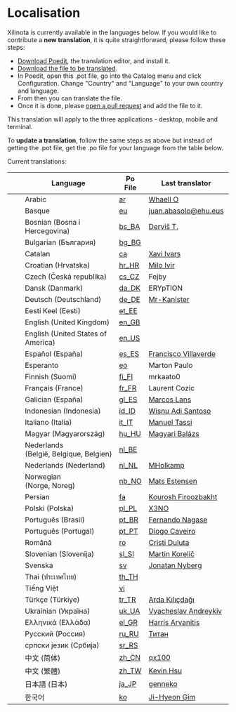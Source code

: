 # Localisation

Xilinota is currently available in the languages below. If you would like to contribute a **new translation**, it is quite straightforward, please follow these steps:

- [Download Poedit](https://poedit.net/), the translation editor, and install it.
- [Download the file to be translated](https://raw.githubusercontent.com/xilinjia/xilinota/dev/packages/tools/locales/xilinota.pot).
- In Poedit, open this .pot file, go into the Catalog menu and click Configuration. Change "Country" and "Language" to your own country and language.
- From then you can translate the file.
- Once it is done, please [open a pull request](https://github.com/XilinJia/Xilinota/pulls) and add the file to it.

This translation will apply to the three applications - desktop, mobile and terminal.

To **update a translation**, follow the same steps as above but instead of getting the .pot file, get the .po file for your language from the table below.

Current translations:

<!-- LOCALE-TABLE-AUTO-GENERATED -->
&nbsp;  |  Language  |  Po File  |  Last translator  |  Percent done
---|---|---|---|---
<img src="https://xilinotaapp.org/images/flags/country-4x3/arableague.png" width="16px"/>  |  Arabic  |  [ar](https://github.com/XilinJia/Xilinota/blob/dev/packages/tools/locales/ar.po)  |  [Whaell O](mailto:Whaell@protonmail.com)  |  84%
<img src="https://xilinotaapp.org/images/flags/es/basque_country.png" width="16px"/>  |  Basque  |  [eu](https://github.com/XilinJia/Xilinota/blob/dev/packages/tools/locales/eu.po)  |  juan.abasolo@ehu.eus  |  21%
<img src="https://xilinotaapp.org/images/flags/country-4x3/ba.png" width="16px"/>  |  Bosnian (Bosna i Hercegovina)  |  [bs_BA](https://github.com/XilinJia/Xilinota/blob/dev/packages/tools/locales/bs_BA.po)  |  [Derviš T.](mailto:dervis.t@pm.me)  |  54%
<img src="https://xilinotaapp.org/images/flags/country-4x3/bg.png" width="16px"/>  |  Bulgarian (България)  |  [bg_BG](https://github.com/XilinJia/Xilinota/blob/dev/packages/tools/locales/bg_BG.po)  |    |  42%
<img src="https://xilinotaapp.org/images/flags/es/catalonia.png" width="16px"/>  |  Catalan  |  [ca](https://github.com/XilinJia/Xilinota/blob/dev/packages/tools/locales/ca.po)  |  [Xavi Ivars](mailto:xavi.ivars@gmail.com)  |  92%
<img src="https://xilinotaapp.org/images/flags/country-4x3/hr.png" width="16px"/>  |  Croatian (Hrvatska)  |  [hr_HR](https://github.com/XilinJia/Xilinota/blob/dev/packages/tools/locales/hr_HR.po)  |  [Milo Ivir](mailto:mail@milotype.de)  |  97%
<img src="https://xilinotaapp.org/images/flags/country-4x3/cz.png" width="16px"/>  |  Czech (Česká republika)  |  [cs_CZ](https://github.com/XilinJia/Xilinota/blob/dev/packages/tools/locales/cs_CZ.po)  |  Fejby  |  94%
<img src="https://xilinotaapp.org/images/flags/country-4x3/dk.png" width="16px"/>  |  Dansk (Danmark)  |  [da_DK](https://github.com/XilinJia/Xilinota/blob/dev/packages/tools/locales/da_DK.po)  |  ERYpTION  |  97%
<img src="https://xilinotaapp.org/images/flags/country-4x3/de.png" width="16px"/>  |  Deutsch (Deutschland)  |  [de_DE](https://github.com/XilinJia/Xilinota/blob/dev/packages/tools/locales/de_DE.po)  |  [Mr-Kanister](mailto:viger_gtrc@simplelogin.com)  |  97%
<img src="https://xilinotaapp.org/images/flags/country-4x3/ee.png" width="16px"/>  |  Eesti Keel (Eesti)  |  [et_EE](https://github.com/XilinJia/Xilinota/blob/dev/packages/tools/locales/et_EE.po)  |    |  42%
<img src="https://xilinotaapp.org/images/flags/country-4x3/gb.png" width="16px"/>  |  English (United Kingdom)  |  [en_GB](https://github.com/XilinJia/Xilinota/blob/dev/packages/tools/locales/en_GB.po)  |    |  100%
<img src="https://xilinotaapp.org/images/flags/country-4x3/us.png" width="16px"/>  |  English (United States of America)  |  [en_US](https://github.com/XilinJia/Xilinota/blob/dev/packages/tools/locales/en_US.po)  |    |  100%
<img src="https://xilinotaapp.org/images/flags/country-4x3/es.png" width="16px"/>  |  Español (España)  |  [es_ES](https://github.com/XilinJia/Xilinota/blob/dev/packages/tools/locales/es_ES.po)  |  [Francisco Villaverde](mailto:teko.gr@gmail.com)  |  93%
<img src="https://xilinotaapp.org/images/flags/esperanto.png" width="16px"/>  |  Esperanto  |  [eo](https://github.com/XilinJia/Xilinota/blob/dev/packages/tools/locales/eo.po)  |  Marton Paulo  |  24%
<img src="https://xilinotaapp.org/images/flags/country-4x3/fi.png" width="16px"/>  |  Finnish (Suomi)  |  [fi_FI](https://github.com/XilinJia/Xilinota/blob/dev/packages/tools/locales/fi_FI.po)  |  mrkaato0  |  94%
<img src="https://xilinotaapp.org/images/flags/country-4x3/fr.png" width="16px"/>  |  Français (France)  |  [fr_FR](https://github.com/XilinJia/Xilinota/blob/dev/packages/tools/locales/fr_FR.po)  |  Laurent Cozic  |  100%
<img src="https://xilinotaapp.org/images/flags/es/galicia.png" width="16px"/>  |  Galician (España)  |  [gl_ES](https://github.com/XilinJia/Xilinota/blob/dev/packages/tools/locales/gl_ES.po)  |  [Marcos Lans](mailto:marcoslansgarza@gmail.com)  |  27%
<img src="https://xilinotaapp.org/images/flags/country-4x3/id.png" width="16px"/>  |  Indonesian (Indonesia)  |  [id_ID](https://github.com/XilinJia/Xilinota/blob/dev/packages/tools/locales/id_ID.po)  |  [Wisnu Adi Santoso](mailto:waditos@gmail.com)  |  84%
<img src="https://xilinotaapp.org/images/flags/country-4x3/it.png" width="16px"/>  |  Italiano (Italia)  |  [it_IT](https://github.com/XilinJia/Xilinota/blob/dev/packages/tools/locales/it_IT.po)  |  [Manuel Tassi](mailto:mannivuwiki@gmail.com)  |  76%
<img src="https://xilinotaapp.org/images/flags/country-4x3/hu.png" width="16px"/>  |  Magyar (Magyarország)  |  [hu_HU](https://github.com/XilinJia/Xilinota/blob/dev/packages/tools/locales/hu_HU.po)  |  [Magyari Balázs](mailto:balmag@gmail.com)  |  73%
<img src="https://xilinotaapp.org/images/flags/country-4x3/be.png" width="16px"/>  |  Nederlands (België, Belgique, Belgien)  |  [nl_BE](https://github.com/XilinJia/Xilinota/blob/dev/packages/tools/locales/nl_BE.po)  |    |  74%
<img src="https://xilinotaapp.org/images/flags/country-4x3/nl.png" width="16px"/>  |  Nederlands (Nederland)  |  [nl_NL](https://github.com/XilinJia/Xilinota/blob/dev/packages/tools/locales/nl_NL.po)  |  [MHolkamp](mailto:mholkamp@users.noreply.github.com)  |  97%
<img src="https://xilinotaapp.org/images/flags/country-4x3/no.png" width="16px"/>  |  Norwegian (Norge, Noreg)  |  [nb_NO](https://github.com/XilinJia/Xilinota/blob/dev/packages/tools/locales/nb_NO.po)  |  [Mats Estensen](mailto:code@mxe.no)  |  83%
<img src="https://xilinotaapp.org/images/flags/country-4x3/ir.png" width="16px"/>  |  Persian  |  [fa](https://github.com/XilinJia/Xilinota/blob/dev/packages/tools/locales/fa.po)  |  [Kourosh Firoozbakht](mailto:kourox@protonmail.com)  |  52%
<img src="https://xilinotaapp.org/images/flags/country-4x3/pl.png" width="16px"/>  |  Polski (Polska)  |  [pl_PL](https://github.com/XilinJia/Xilinota/blob/dev/packages/tools/locales/pl_PL.po)  |  [X3NO](mailto:X3NO@disroot.org)  |  85%
<img src="https://xilinotaapp.org/images/flags/country-4x3/br.png" width="16px"/>  |  Português (Brasil)  |  [pt_BR](https://github.com/XilinJia/Xilinota/blob/dev/packages/tools/locales/pt_BR.po)  |  [Fernando Nagase](mailto:nagase.fernando@gmail.com)  |  97%
<img src="https://xilinotaapp.org/images/flags/country-4x3/pt.png" width="16px"/>  |  Português (Portugal)  |  [pt_PT](https://github.com/XilinJia/Xilinota/blob/dev/packages/tools/locales/pt_PT.po)  |  [Diogo Caveiro](mailto:dcaveiro@yahoo.com)  |  68%
<img src="https://xilinotaapp.org/images/flags/country-4x3/ro.png" width="16px"/>  |  Română  |  [ro](https://github.com/XilinJia/Xilinota/blob/dev/packages/tools/locales/ro.po)  |  [Cristi Duluta](mailto:cristi.duluta@gmail.com)  |  48%
<img src="https://xilinotaapp.org/images/flags/country-4x3/si.png" width="16px"/>  |  Slovenian (Slovenija)  |  [sl_SI](https://github.com/XilinJia/Xilinota/blob/dev/packages/tools/locales/sl_SI.po)  |  [Martin Korelič](mailto:martin.korelic@protonmail.com)  |  76%
<img src="https://xilinotaapp.org/images/flags/country-4x3/se.png" width="16px"/>  |  Svenska  |  [sv](https://github.com/XilinJia/Xilinota/blob/dev/packages/tools/locales/sv.po)  |  [Jonatan Nyberg](mailto:jonatan@autistici.org)  |  97%
<img src="https://xilinotaapp.org/images/flags/country-4x3/th.png" width="16px"/>  |  Thai (ประเทศไทย)  |  [th_TH](https://github.com/XilinJia/Xilinota/blob/dev/packages/tools/locales/th_TH.po)  |    |  34%
<img src="https://xilinotaapp.org/images/flags/country-4x3/vn.png" width="16px"/>  |  Tiếng Việt  |  [vi](https://github.com/XilinJia/Xilinota/blob/dev/packages/tools/locales/vi.po)  |    |  73%
<img src="https://xilinotaapp.org/images/flags/country-4x3/tr.png" width="16px"/>  |  Türkçe (Türkiye)  |  [tr_TR](https://github.com/XilinJia/Xilinota/blob/dev/packages/tools/locales/tr_TR.po)  |  [Arda Kılıçdağı](mailto:arda@kilicdagi.com)  |  97%
<img src="https://xilinotaapp.org/images/flags/country-4x3/ua.png" width="16px"/>  |  Ukrainian (Україна)  |  [uk_UA](https://github.com/XilinJia/Xilinota/blob/dev/packages/tools/locales/uk_UA.po)  |  [Vyacheslav Andreykiv](mailto:vandreykiv@gmail.com)  |  95%
<img src="https://xilinotaapp.org/images/flags/country-4x3/gr.png" width="16px"/>  |  Ελληνικά (Ελλάδα)  |  [el_GR](https://github.com/XilinJia/Xilinota/blob/dev/packages/tools/locales/el_GR.po)  |  [Harris Arvanitis](mailto:xaris@tuta.io)  |  94%
<img src="https://xilinotaapp.org/images/flags/country-4x3/ru.png" width="16px"/>  |  Русский (Россия)  |  [ru_RU](https://github.com/XilinJia/Xilinota/blob/dev/packages/tools/locales/ru_RU.po)  |  [Титан](mailto:fignin@ya.ru)  |  96%
<img src="https://xilinotaapp.org/images/flags/country-4x3/rs.png" width="16px"/>  |  српски језик (Србија)  |  [sr_RS](https://github.com/XilinJia/Xilinota/blob/dev/packages/tools/locales/sr_RS.po)  |    |  61%
<img src="https://xilinotaapp.org/images/flags/country-4x3/cn.png" width="16px"/>  |  中文 (简体)  |  [zh_CN](https://github.com/XilinJia/Xilinota/blob/dev/packages/tools/locales/zh_CN.po)  |  [qx100](mailto:ztymaxwell@gmail.com)  |  97%
<img src="https://xilinotaapp.org/images/flags/country-4x3/tw.png" width="16px"/>  |  中文 (繁體)  |  [zh_TW](https://github.com/XilinJia/Xilinota/blob/dev/packages/tools/locales/zh_TW.po)  |  [Kevin Hsu](mailto:kevin.hsu.hws@gmail.com)  |  84%
<img src="https://xilinotaapp.org/images/flags/country-4x3/jp.png" width="16px"/>  |  日本語 (日本)  |  [ja_JP](https://github.com/XilinJia/Xilinota/blob/dev/packages/tools/locales/ja_JP.po)  |  [genneko](mailto:genneko217@gmail.com)  |  97%
<img src="https://xilinotaapp.org/images/flags/country-4x3/kr.png" width="16px"/>  |  한국어  |  [ko](https://github.com/XilinJia/Xilinota/blob/dev/packages/tools/locales/ko.po)  |  [Ji-Hyeon Gim](mailto:potatogim@potatogim.net)  |  84%
<!-- LOCALE-TABLE-AUTO-GENERATED -->